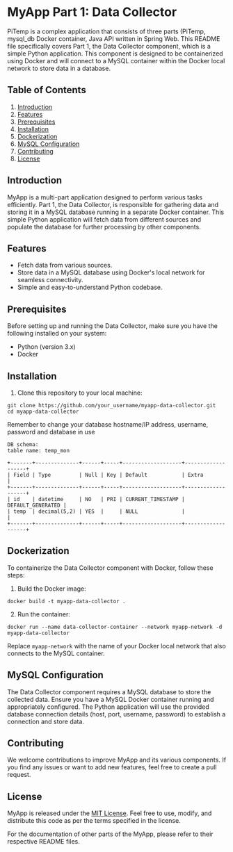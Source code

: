 # MyApp Part 1: Data Collector

PiTemp is a complex application that consists of three parts (PiTemp, mysql_db Docker container, Java API written in Spring Web. This README file specifically covers Part 1, the Data Collector component, which is a simple Python application. This component is designed to be containerized using Docker and will connect to a MySQL container within the Docker local network to store data in a database.

## Table of Contents
1. [Introduction](#introduction)
2. [Features](#features)
3. [Prerequisites](#prerequisites)
4. [Installation](#installation)
5. [Dockerization](#dockerization)
6. [MySQL Configuration](#mysql-configuration)
7. [Contributing](#contributing)
8. [License](#license)

## Introduction

MyApp is a multi-part application designed to perform various tasks efficiently. Part 1, the Data Collector, is responsible for gathering data and storing it in a MySQL database running in a separate Docker container. This simple Python application will fetch data from different sources and populate the database for further processing by other components.

## Features

- Fetch data from various sources.
- Store data in a MySQL database using Docker's local network for seamless connectivity.
- Simple and easy-to-understand Python codebase.

## Prerequisites

Before setting up and running the Data Collector, make sure you have the following installed on your system:

- Python (version 3.x)
- Docker

## Installation

1. Clone this repository to your local machine:

```
git clone https://github.com/your_username/myapp-data-collector.git
cd myapp-data-collector
```

Remember to change your database hostname/IP address, username, password and database in use

```
DB schema:
table name: temp_mon

+-------+--------------+------+-----+-------------------+-------------------+
| Field | Type         | Null | Key | Default           | Extra             |
+-------+--------------+------+-----+-------------------+-------------------+
| id    | datetime     | NO   | PRI | CURRENT_TIMESTAMP | DEFAULT_GENERATED |
| temp  | decimal(5,2) | YES  |     | NULL              |                   |
+-------+--------------+------+-----+-------------------+-------------------+
```

## Dockerization

To containerize the Data Collector component with Docker, follow these steps:

1. Build the Docker image:

```
docker build -t myapp-data-collector .
```

2. Run the container:

```
docker run --name data-collector-container --network myapp-network -d myapp-data-collector
```

Replace `myapp-network` with the name of your Docker local network that also connects to the MySQL container.

## MySQL Configuration

The Data Collector component requires a MySQL database to store the collected data. Ensure you have a MySQL Docker container running and appropriately configured. The Python application will use the provided database connection details (host, port, username, password) to establish a connection and store data.

## Contributing

We welcome contributions to improve MyApp and its various components. If you find any issues or want to add new features, feel free to create a pull request.

## License

MyApp is released under the [MIT License](LICENSE). Feel free to use, modify, and distribute this code as per the terms specified in the license.

For the documentation of other parts of the MyApp, please refer to their respective README files.
